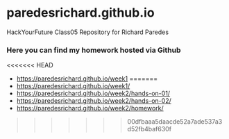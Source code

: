 # paredesrichard.github.io

HackYourFuture Class05 Repository for Richard Paredes

### Here you can find my homework hosted via Github 
<<<<<<< HEAD
- https://paredesrichard.github.io/week1
=======
- https://paredesrichard.github.io/week1/
- https://paredesrichard.github.io/week2/hands-on-01/
- https://paredesrichard.github.io/week2/hands-on-02/
- https://paredesrichard.github.io/week2/homework/
>>>>>>> 00dfbaaa5daacde52a7ade537a3d52fb4baf630f

